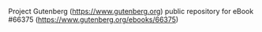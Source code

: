Project Gutenberg (https://www.gutenberg.org) public repository for
eBook #66375 (https://www.gutenberg.org/ebooks/66375)
